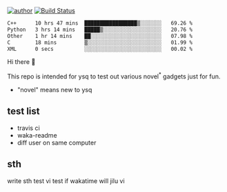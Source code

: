 [![author](https://img.shields.io/badge/author-ysq-green)](https://github.com/Yang-Shiqin)
[![Build Status](https://app.travis-ci.com/Yang-Shiqin/testall.svg?branch=main)](https://app.travis-ci.com/Yang-Shiqin/testall)

<!--START_SECTION:waka-->

```txt
C++      10 hrs 47 mins  █████████████████▒░░░░░░░   69.26 %
Python   3 hrs 14 mins   █████▒░░░░░░░░░░░░░░░░░░░   20.76 %
Other    1 hr 14 mins    ██░░░░░░░░░░░░░░░░░░░░░░░   07.98 %
C        18 mins         ▒░░░░░░░░░░░░░░░░░░░░░░░░   01.99 %
XML      0 secs          ░░░░░░░░░░░░░░░░░░░░░░░░░   00.02 %
```

<!--END_SECTION:waka-->

Hi there 👋

This repo is intended for ysq to test out various novel<sup>*</sup> gadgets just for fun.

- "novel" means new to ysq

## test list
- travis ci
- waka-readme
- diff user on same computer

## sth
write sth
test vi
test if wakatime will jilu vi

